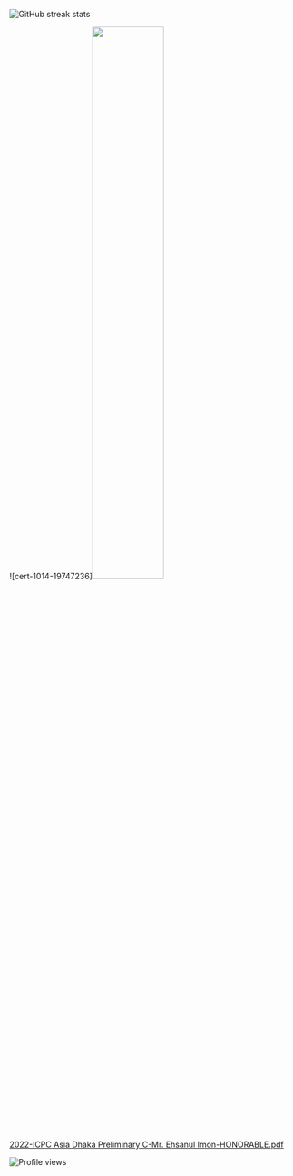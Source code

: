 
![GitHub streak stats](https://github-readme-streak-stats.herokuapp.com/?user=ehsanulimon) 

![cert-1014-19747236]<img src="[url](https://user-images.githubusercontent.com/72217632/221797959-05286c12-46ba-4688-8726-88f3b454775e.jpg)" width="50%" height="50%">

[2022-ICPC Asia Dhaka Preliminary C-Mr. Ehsanul Imon-HONORABLE.pdf](https://github.com/ehsanulimon/ehsanulimon/files/10848103/2022-ICPC.Asia.Dhaka.Preliminary.C-Mr.Ehsanul.Imon-HONORABLE.pdf)

![Profile views](https://gpvc.arturio.dev/ehsanulimon)  

